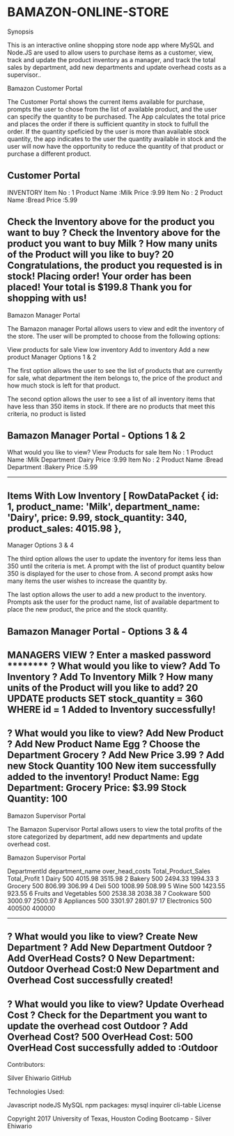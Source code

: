 # BAMAZON-ONLINE-STORE


Synopsis

This is an interactive online shopping store node app where MySQL and Node.JS are used to allow users to purchase items as a customer, view, track and update the product inventory as a manager, and track the total sales by department, add new departments and update overhead costs as a supervisor..

Bamazon Customer Portal

The Customer Portal shows the current items available for purchase, prompts the user to chose from the list of available product, and the user can specify the quantity to be purchased. The App calculates the total price and places the order if there is sufficient quantity in stock to fulfull the order. If the quantity speficied by the user is more than available stock quantity, the app indicates to the user the quantity available in stock and the user will now have the opportunity to reduce the quantity of that product or purchase a different product.

Customer Portal
---------------------------------------------------------------------
INVENTORY
Item No : 1
Product Name :Milk
Price :9.99
Item No : 2
Product Name :Bread
Price :5.99

Check the Inventory above for the product you want to buy
? Check the Inventory above for the product you want to buy Milk
? How many units of the Product will you like to buy? 20
Congratulations, the product you requested is in stock! Placing order!
Your order has been placed! Your total is $199.8
Thank you for shopping with us!
---------------------------------------------------------------------

Bamazon Manager Portal

The Bamazon manager Portal allows users to view and edit the inventory of the store. The user will be prompted to choose from the following options:

View products for sale
View low inventory
Add to inventory
Add a new product
Manager Options 1 & 2

The first option allows the user to see the list of products that are currently for sale, what department the item belongs to, the price of the product and how much stock is left for that product.

The second option allows the user to see a list of all inventory items that have less than 350 items in stock. If there are no products that meet this criteria, no product is listed


Bamazon Manager Portal - Options 1 & 2
---------------------------------------------------------------------
What would you like to view? View Products for sale
Item No : 1
Product Name :Milk
Department :Dairy
Price :9.99
Item No : 2
Product Name :Bread
Department :Bakery
Price :5.99

---------------------------------------------------------------------
Items With Low Inventory
[ RowDataPacket {
    id: 1,
    product_name: 'Milk',
    department_name: 'Dairy',
    price: 9.99,
    stock_quantity: 340,
    product_sales: 4015.98 },
---------------------------------------------------------------------


Manager Options 3 & 4

The third option allows the user to update the inventory for items less than 350 until the criteria is met. A prompt with the list of product quantity below 350 is displayed for the user to chose from. A second prompt asks how many items the user wishes to increase the quantity by.

The last option allows the user to add a new product to the inventory. Prompts ask the user for the product name, list of available department to place the new product, the price and the stock quantity.

Bamazon Manager Portal - Options 3 & 4
---------------------------------------------------------------------
MANAGERS VIEW
? Enter a masked password ********
? What would you like to view? Add To Inventory
? Add To Inventory Milk
? How many units of the Product will you like to add? 20
UPDATE products SET stock_quantity = 360 WHERE id = 1
Added to Inventory successfully!
---------------------------------------------------------------------

? What would you like to view? Add New Product
? Add New Product Name Egg
? Choose the Department Grocery
? Add New Price 3.99
? Add new Stock Quantity 100
New item successfully added to the inventory!
Product Name: Egg
Department: Grocery
Price: $3.99
Stock Quantity: 100
---------------------------------------------------------------------

Bamazon Supervisor Portal

The Bamazon Supervisor Portal allows users to view the total profits of the store categorized by department, add new departments and update overhead cost.

Bamazon Supervisor Portal

DepartmentId	department_name		over_head_costs		Total_Product_Sales	Total_Profit
1		Dairy			500			4015.98			3515.98
2		Bakery			500			2494.33			1994.33
3		Grocery			500			806.99			306.99
4		Deli			500			1008.99			508.99
5		Wine			500			1423.55			923.55
6		Fruits and Vegetables	500			2538.38			2038.38
7		Cookware		500			3000.97			2500.97
8		Appliances		500			3301.97			2801.97
17		Electronics		500			400500			400000
 
--------------------------------------------------------------------

? What would you like to view? Create New Department
? Add New Department Outdoor
?  Add OverHead Costs? 0
New Department: Outdoor
Overhead Cost:0
New Department and Overhead Cost successfully created!
---------------------------------------------------------------------
? What would you like to view? Update Overhead Cost
? Check for the Department you want to update the overhead cost Outdoor
? Add Overhead Cost? 500
 OverHead Cost: 500
OverHead Cost successfully added to :Outdoor
---------------------------------------------------------------------
Contributors:

Silver Ehiwario GitHub

Technologies Used:

Javascript
nodeJS
MySQL
npm packages:
mysql
inquirer
cli-table
License

Copyright 2017 University of Texas, Houston Coding Bootcamp - Silver Ehiwario
